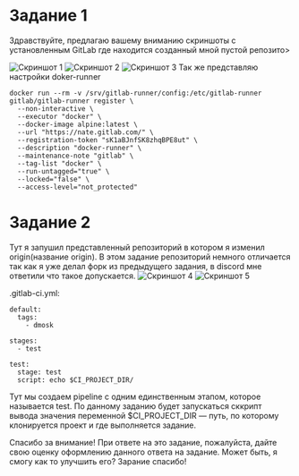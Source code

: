 # Задание 1
Здравствуйте, предлагаю вашему вниманию скриншоты с установленным GitLab где находится созданный мной пустой репозито>

![Скриншот 1](https://github.com/NateUrlUseless/gitlab1/1.png)
![Скриншот 2](https://github.com/NateUrlUseless/gitlab1/2.png)
![Скриншот 3](https://github.com/NateUrlUseless/gitlab1/5.png)
Так же представляю настройки doker-runner
```
docker run --rm -v /srv/gitlab-runner/config:/etc/gitlab-runner gitlab/gitlab-runner register \
  --non-interactive \
  --executor "docker" \
  --docker-image alpine:latest \
  --url "https://nate.gitlab.com/" \
  --registration-token "sK1aBJnfSK8zhqBPE8ut" \
  --description "docker-runner" \
  --maintenance-note "gitlab" \
  --tag-list "docker" \
  --run-untagged="true" \
  --locked="false" \
  --access-level="not_protected"
```

# Задание 2

Тут я запушил представленный репозиторий в котором я изменил origin(название origin).
В этом задание репозиторий немного отличается так как я уже делал форк из предыдущего задания, в discord мне ответили что такое допускается.
![Скриншот 4](https://github.com/NateUrlUseless/gitlab1/3.png)
![Скриншот 5](https://github.com/NateUrlUseless/gitlab1/4.png)

.gitlab-ci.yml:

```
default:
  tags:
    - dmosk

stages:
  - test

test:
  stage: test
  script: echo $CI_PROJECT_DIR/
```

Тут мы создаем pipeline с одним единственным этапом, которое называется test. По данному заданию будет запускаться сккрипт вывода значения переменной $CI_PROJECT_DIR — путь, по которому клонируется проект и где выполняется задание.


Спасибо за внимание! При ответе на это задание, пожалуйста, дайте свою оценку оформлению данного ответа на задание.
Может быть, я смогу как то улучшить его? Зарание спасибо!
